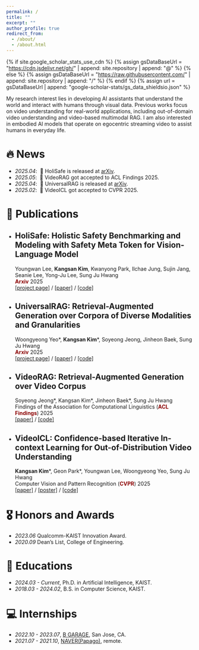 ```yaml
---
permalink: /
title: ""
excerpt: ""
author_profile: true
redirect_from: 
  - /about/
  - /about.html
---
```


{% if site.google_scholar_stats_use_cdn %}
{% assign gsDataBaseUrl = "https://cdn.jsdelivr.net/gh/" | append: site.repository | append: "@" %}
{% else %}
{% assign gsDataBaseUrl = "https://raw.githubusercontent.com/" | append: site.repository | append: "/" %}
{% endif %}
{% assign url = gsDataBaseUrl | append: "google-scholar-stats/gs_data_shieldsio.json" %}

<span class='anchor' id='about-me'></span>

My research interest lies in developing AI assistants that understand the world and interact with humans through visual data. Previous works focus on video understanding for real-world applications, including out-of-domain video understanding and video-based multimodal RAG. I am also interested in embodied AI models that operate on egocentric streaming video to assist humans in everyday life.

# 🔥 News
- *2025.04*: &nbsp;📖 HoliSafe is released at [arXiv](https://www.arxiv.org/abs/2506.04704).
- *2025.05*: &nbsp;🎉 VideoRAG got accepted to ACL Findings 2025.
- *2025.04*: &nbsp;📖 UniversalRAG is released at [arXiv](https://arxiv.org/abs/2504.20734).
- *2025.02*: &nbsp;🎉 VideoICL got accepted to CVPR 2025.

# 📝 Publications 

* ## HoliSafe: Holistic Safety Benchmarking and Modeling with Safety Meta Token for Vision-Language Model <br>
    Youngwan Lee, **Kangsan Kim**, Kwanyong Park, Ilchae Jung, Sujin Jang, Seanie Lee, Yong-Ju Lee, Sung Ju Hwang <br>
    <span style="color:darkred">**Arxiv**</span> 2025 <br>
   [[project page]](https://youngwanlee.github.io/holisafe/) / [[paper]](https://www.arxiv.org/pdf/2506.04704) / [[code]](https://github.com/youngwanLEE/holisafe)

* ## UniversalRAG: Retrieval-Augmented Generation over Corpora of Diverse Modalities and Granularities <br>
    Woongyeong Yeo\*, **Kangsan Kim**\*, Soyeong Jeong, Jinheon Baek, Sung Ju Hwang <br>
    <span style="color:darkred">**Arxiv**</span> 2025 <br>
    [[project page]](https://universalrag.github.io/) / [[paper]](https://arxiv.org/abs/2504.20734) / [[code]](https://github.com/wgcyeo/UniversalRAG)

* ## VideoRAG: Retrieval-Augmented Generation over Video Corpus <br>
    Soyeong Jeong\*, Kangsan Kim\*, Jinheon Baek\*, Sung Ju Hwang <br>
    Findings of the Association for Computational Linguistics (<span style="color:darkred">**ACL Findings**</span>) 2025  <br>
    [[paper]](https://arxiv.org/abs/2501.05874) / [[code]](https://github.com/starsuzi/VideoRAG)

* ## VideoICL: Confidence-based Iterative In-context Learning for Out-of-Distribution Video Understanding <br>
    **Kangsan Kim**\*, Geon Park\*, Youngwan Lee, Woongyeong Yeo, Sung Ju Hwang <br>
    Computer Vision and Pattern Recognition (<span style="color:darkred">**CVPR**</span>) 2025  <br>
    [[paper]](https://arxiv.org/abs/2412.02186) / [[poster]](https://www.dropbox.com/scl/fi/y8k2ibj7gptq1cnrmyc67/videoicl_cvpr25_poster.pdf?rlkey=gh8h20f9xgjhh24wqqijiwc8l&st=2eajus6r&dl=0) / [[code]](https://github.com/KangsanKim07/VideoICL) <br>

# 🎖 Honors and Awards
- *2023.06* Qualcomm-KAIST Innovation Award. 
- *2020.09* Dean’s List, College of Engineering. 

# 📖 Educations
- *2024.03 - Current*, Ph.D. in Artificial Intelligence, KAIST.
- *2018.03 - 2024.02*, B.S. in Computer Science, KAIST. 

<!-- # 💬 Invited Talks
- *2021.06*, Lorem ipsum dolor sit amet, consectetur adipiscing elit. Vivamus ornare aliquet ipsum, ac tempus justo dapibus sit amet. 
- *2021.03*, Lorem ipsum dolor sit amet, consectetur adipiscing elit. Vivamus ornare aliquet ipsum, ac tempus justo dapibus sit amet.  \| [\[video\]](https://github.com/) -->

# 💻 Internships
- *2022.10 - 2023.07*, [B GARAGE](https://www.bgarage.ai/), San Jose, CA.
- *2021.07 - 2021.10*, [NAVER(Papago)](https://papago.naver.com/), remote.